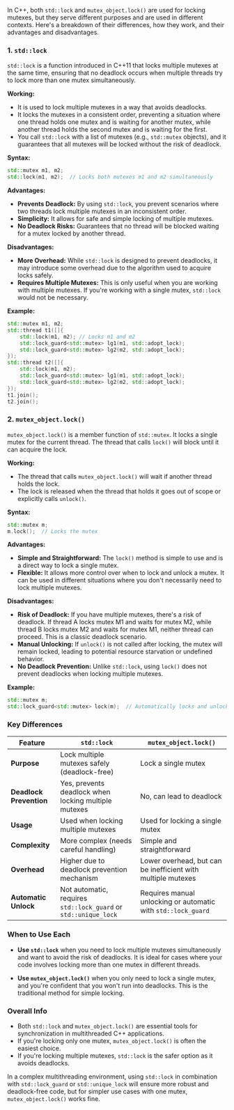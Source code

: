 In C++, both `std::lock` and `mutex_object.lock()` are used for locking mutexes, but they serve different purposes and are used in different contexts. Here's a breakdown of their differences, how they work, and their advantages and disadvantages.

### 1. **`std::lock`**
   `std::lock` is a function introduced in C++11 that locks multiple mutexes at the same time, ensuring that no deadlock occurs when multiple threads try to lock more than one mutex simultaneously.

   **Working:**
   - It is used to lock multiple mutexes in a way that avoids deadlocks.
   - It locks the mutexes in a consistent order, preventing a situation where one thread holds one mutex and is waiting for another mutex, while another thread holds the second mutex and is waiting for the first.
   - You call `std::lock` with a list of mutexes (e.g., `std::mutex` objects), and it guarantees that all mutexes will be locked without the risk of deadlock.

   **Syntax:**
   ```cpp
   std::mutex m1, m2;
   std::lock(m1, m2);  // Locks both mutexes m1 and m2 simultaneously
   ```

   **Advantages:**
   - **Prevents Deadlock:** By using `std::lock`, you prevent scenarios where two threads lock multiple mutexes in an inconsistent order.
   - **Simplicity:** It allows for safe and simple locking of multiple mutexes.
   - **No Deadlock Risks:** Guarantees that no thread will be blocked waiting for a mutex locked by another thread.
   
   **Disadvantages:**
   - **More Overhead:** While `std::lock` is designed to prevent deadlocks, it may introduce some overhead due to the algorithm used to acquire locks safely.
   - **Requires Multiple Mutexes:** This is only useful when you are working with multiple mutexes. If you're working with a single mutex, `std::lock` would not be necessary.

   **Example:**
   ```cpp
   std::mutex m1, m2;
   std::thread t1([]{ 
       std::lock(m1, m2); // Locks m1 and m2
       std::lock_guard<std::mutex> lg1(m1, std::adopt_lock);
       std::lock_guard<std::mutex> lg2(m2, std::adopt_lock);
   });
   std::thread t2([]{ 
       std::lock(m1, m2);
       std::lock_guard<std::mutex> lg1(m1, std::adopt_lock);
       std::lock_guard<std::mutex> lg2(m2, std::adopt_lock);
   });
   t1.join();
   t2.join();
   ```

### 2. **`mutex_object.lock()`**
   `mutex_object.lock()` is a member function of `std::mutex`. It locks a single mutex for the current thread. The thread that calls `lock()` will block until it can acquire the lock.

   **Working:**
   - The thread that calls `mutex_object.lock()` will wait if another thread holds the lock.
   - The lock is released when the thread that holds it goes out of scope or explicitly calls `unlock()`.

   **Syntax:**
   ```cpp
   std::mutex m;
   m.lock();  // Locks the mutex
   ```

   **Advantages:**
   - **Simple and Straightforward:** The `lock()` method is simple to use and is a direct way to lock a single mutex.
   - **Flexible:** It allows more control over when to lock and unlock a mutex. It can be used in different situations where you don't necessarily need to lock multiple mutexes.

   **Disadvantages:**
   - **Risk of Deadlock:** If you have multiple mutexes, there's a risk of deadlock. If thread A locks mutex M1 and waits for mutex M2, while thread B locks mutex M2 and waits for mutex M1, neither thread can proceed. This is a classic deadlock scenario.
   - **Manual Unlocking:** If `unlock()` is not called after locking, the mutex will remain locked, leading to potential resource starvation or undefined behavior.
   - **No Deadlock Prevention:** Unlike `std::lock`, using `lock()` does not prevent deadlocks when locking multiple mutexes.

   **Example:**
   ```cpp
   std::mutex m;
   std::lock_guard<std::mutex> lock(m);  // Automatically locks and unlocks
   ```

### **Key Differences**
| Feature              | `std::lock`                               | `mutex_object.lock()` |
|----------------------|-------------------------------------------|-----------------------|
| **Purpose**           | Lock multiple mutexes safely (deadlock-free) | Lock a single mutex    |
| **Deadlock Prevention** | Yes, prevents deadlock when locking multiple mutexes | No, can lead to deadlock |
| **Usage**             | Used when locking multiple mutexes         | Used for locking a single mutex |
| **Complexity**        | More complex (needs careful handling)      | Simple and straightforward |
| **Overhead**          | Higher due to deadlock prevention mechanism | Lower overhead, but can be inefficient with multiple mutexes |
| **Automatic Unlock**  | Not automatic, requires `std::lock_guard` or `std::unique_lock` | Requires manual unlocking or automatic with `std::lock_guard` |

### **When to Use Each**

- **Use `std::lock`** when you need to lock multiple mutexes simultaneously and want to avoid the risk of deadlocks. It is ideal for cases where your code involves locking more than one mutex in different threads.
  
- **Use `mutex_object.lock()`** when you only need to lock a single mutex, and you're confident that you won't run into deadlocks. This is the traditional method for simple locking.

### **Overall Info**
- Both `std::lock` and `mutex_object.lock()` are essential tools for synchronization in multithreaded C++ applications.
- If you're locking only one mutex, `mutex_object.lock()` is often the easiest choice.
- If you're locking multiple mutexes, `std::lock` is the safer option as it avoids deadlocks.

In a complex multithreading environment, using `std::lock` in combination with `std::lock_guard` or `std::unique_lock` will ensure more robust and deadlock-free code, but for simpler use cases with one mutex, `mutex_object.lock()` works fine.